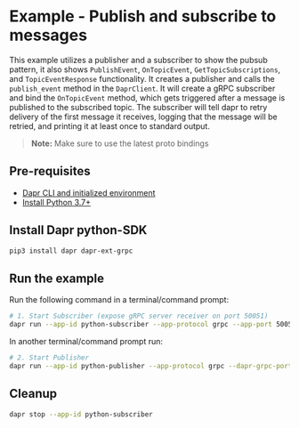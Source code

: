 # Example - Publish and subscribe to messages

This example utilizes a publisher and a subscriber to show the pubsub pattern, it also shows `PublishEvent`, `OnTopicEvent`, `GetTopicSubscriptions`, and `TopicEventResponse` functionality.
It creates a publisher and calls the `publish_event` method in the `DaprClient`.
It will create a gRPC subscriber and bind the `OnTopicEvent` method, which gets triggered after a message is published to the subscribed topic.
The subscriber will tell dapr to retry delivery of the first message it receives, logging that the message will be retried, and printing it at least once to standard output.

> **Note:** Make sure to use the latest proto bindings

## Pre-requisites

- [Dapr CLI and initialized environment](https://docs.dapr.io/getting-started)
- [Install Python 3.7+](https://www.python.org/downloads/)

## Install Dapr python-SDK

<!-- Our CI/CD pipeline automatically installs the correct version, so we can skip this step in the automation -->

```bash
pip3 install dapr dapr-ext-grpc
```

## Run the example

Run the following command in a terminal/command prompt:

<!-- STEP
name: Run subscriber
expected_stdout_lines:
  - '== APP == Subscriber received: id=1, message="hello world", content_type="application/json"'
  - 'RETRY status returned from app while processing pub/sub event'
  - '== APP == Subscriber received: id=2, message="hello world", content_type="application/json"'
  - '== APP == Subscriber received: id=3, message="hello world", content_type="application/json"'
  - '== APP == Wildcard-Subscriber received: id=4, message="hello world", content_type="application/json"'
  - '== APP == Wildcard-Subscriber received: id=5, message="hello world", content_type="application/json"'
  - '== APP == Wildcard-Subscriber received: id=6, message="hello world", content_type="application/json"'
  - '== APP == Dead-Letter Subscriber received: id=7, message="hello world", content_type="application/json"'
  - '== APP == Dead-Letter Subscriber. Originally intended topic: TOPIC_D'
output_match_mode: substring
background: true
match_order: none
sleep: 3 
-->

```bash
# 1. Start Subscriber (expose gRPC server receiver on port 50051)
dapr run --app-id python-subscriber --app-protocol grpc --app-port 50051 python3 subscriber.py
```

<!-- END_STEP -->

In another terminal/command prompt run:

<!-- STEP
name: Run publisher
expected_stdout_lines:
  - "== APP == {'id': 1, 'message': 'hello world'}"
  - "== APP == {'id': 2, 'message': 'hello world'}"
  - "== APP == {'id': 3, 'message': 'hello world'}"
  - "== APP == {'id': 4, 'message': 'hello world'}"
  - "== APP == {'id': 5, 'message': 'hello world'}"
background: true
sleep: 15
-->

```bash
# 2. Start Publisher
dapr run --app-id python-publisher --app-protocol grpc --dapr-grpc-port=3500 python3 publisher.py
```

<!-- END_STEP -->

## Cleanup

<!-- STEP
expected_stdout_lines: 
  - '✅  app stopped successfully: python-subscriber'
name: Shutdown dapr
-->

```bash
dapr stop --app-id python-subscriber
```

<!-- END_STEP -->

